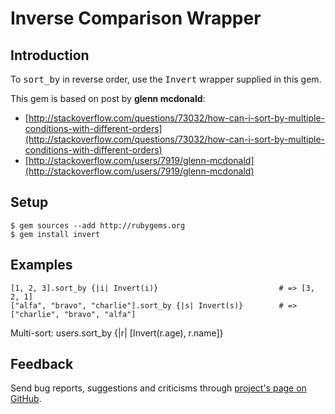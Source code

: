 
Inverse Comparison Wrapper
==========================

Introduction
------------

To <tt>sort_by</tt> in reverse order, use the <tt>Invert</tt> wrapper supplied in this gem.

This gem is based on post by **glenn mcdonald**:

* [http://stackoverflow.com/questions/73032/how-can-i-sort-by-multiple-conditions-with-different-orders](http://stackoverflow.com/questions/73032/how-can-i-sort-by-multiple-conditions-with-different-orders)
* [http://stackoverflow.com/users/7919/glenn-mcdonald](http://stackoverflow.com/users/7919/glenn-mcdonald)


Setup
-----

    $ gem sources --add http://rubygems.org
    $ gem install invert


Examples
--------

    [1, 2, 3].sort_by {|i| Invert(i)}                           # => [3, 2, 1]
    ["alfa", "bravo", "charlie"].sort_by {|s| Invert(s)}        # => ["charlie", "bravo", "alfa"]

Multi-sort:
    users.sort_by {|r| [Invert(r.age), r.name]}


Feedback
--------

Send bug reports, suggestions and criticisms through [project's page on GitHub](http://github.com/dadooda/invert).
